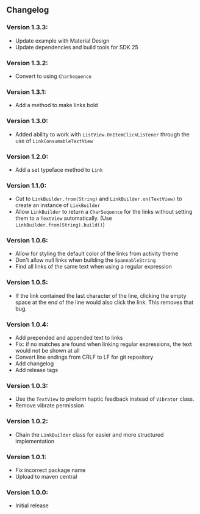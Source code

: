 ## Changelog

### Version 1.3.3:
- Update example with Material Design
- Update dependencies and build tools for SDK 25

### Version 1.3.2:
- Convert to using `CharSequence`

### Version 1.3.1:
- Add a method to make links bold

### Version 1.3.0:
- Added ability to work with `ListView.OnItemClickListener` through the use of `LinkConsumableTextView`

### Version 1.2.0:
- Add a set typeface method to `Link`

### Version 1.1.0:
- Cut to `LinkBuilder.from(String)` and `LinkBuilder.on(TextView)` to create an instance of `LinkBuilder`
- Allow `LinkBuilder` to return a `CharSequence` for the links without setting them to a `TextView` automatically. (Use `LinkBuilder.from(String).build()`)

### Version 1.0.6:
- Allow for styling the default color of the links from activity theme
- Don't allow null links when building the `SpannableString`
- Find all links of the same text when using a regular expression

### Version 1.0.5:
- If the link contained the last character of the line, clicking the empty space at the end of the line would also click the link. This removes that bug.

### Version 1.0.4:
- Add prepended and appended text to links
- Fix: if no matches are found when linking regular expressions, the text would not be shown at all
- Convert line endings from CRLF to LF for git repository
- Add changelog
- Add release tags 

### Version 1.0.3:
- Use the `TextView` to preform haptic feedback instead of `Vibrator` class.
- Remove vibrate permission

### Version 1.0.2:
- Chain the `LinkBuilder` class for easier and more structured implementation

### Version 1.0.1:
- Fix incorrect package name
- Upload to maven central

### Version 1.0.0:
- Initial release
